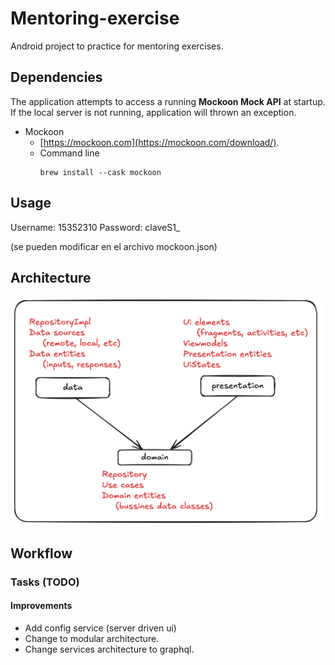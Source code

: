 # Mentoring-exercise

Android project to practice for mentoring exercises.

## Dependencies
The application attempts to access a running **Mockoon Mock API** at startup.
If the local server is not running, application will thrown an exception.

* Mockoon
    * [https://mockoon.com](https://mockoon.com/download/).
    * Command line
      ```
      brew install --cask mockoon
      ```

## Usage

Username: 15352310
Password: claveS1_

(se pueden modificar en el archivo mockoon.json)

## Architecture
![Clean Architecture Diagram](/images/Clean%20Architecture.png "Clean Architecture Diagram")

## Workflow

### Tasks (TODO)
#### Improvements
* Add config service (server driven ui)
* Change to modular architecture.
* Change services architecture to graphql.

